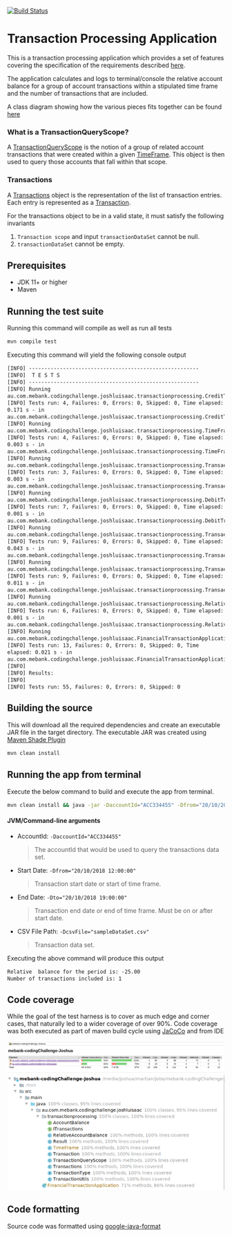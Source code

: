 [![Build Status](https://travis-ci.org/joshluisaac/mebank-codingChallenge-Joshua.svg?branch=master)](https://travis-ci.org/joshluisaac/mebank-codingChallenge-Joshua)


# Transaction Processing Application

This is a transaction processing application which provides a set of features
covering the specification of the requirements described [here](meBankCodingChallenge.pdf).

The application calculates and logs to terminal/console the relative account balance for a group of account transactions within a stipulated time frame
and the number of transactions that are included.

A class diagram showing how the various pieces fits together can be found [here](screenshots/classDiagram.png)


### What is a TransactionQueryScope?
A [TransactionQueryScope](src/main/java/au/com/mebank/codingchallenge/joshluisaac/transactionprocessing/TransactionQueryScope.java) is the notion of a group of related account transactions that were created within a 
given [TimeFrame](src/main/java/au/com/mebank/codingchallenge/joshluisaac/transactionprocessing/TimeFrame.java).
This object is then used to query those accounts that fall within that scope. 

### Transactions
A [Transactions](src/main/java/au/com/mebank/codingchallenge/joshluisaac/transactionprocessing/Transactions.java) object is the representation of the list of transaction entries. 
Each entry is represented as a [Transaction](src/main/java/au/com/mebank/codingchallenge/joshluisaac/transactionprocessing/Transaction.java).

For the transactions object to be in a valid state, it must satisfy the following invariants 

1.  `Transaction scope` and input `transactionDataSet` cannot be null.
2. `transactionDataSet` cannot be empty.

## Prerequisites

- JDK 11+ or higher
- Maven

## Running the test suite

Running this command will compile as well as run all tests

```bash
mvn compile test
```

Executing this command will yield the following console output

```log
[INFO] -------------------------------------------------------
[INFO]  T E S T S
[INFO] -------------------------------------------------------
[INFO] Running au.com.mebank.codingchallenge.joshluisaac.transactionprocessing.CreditTransactionsTestCase
[INFO] Tests run: 4, Failures: 0, Errors: 0, Skipped: 0, Time elapsed: 0.171 s - in au.com.mebank.codingchallenge.joshluisaac.transactionprocessing.CreditTransactionsTestCase
[INFO] Running au.com.mebank.codingchallenge.joshluisaac.transactionprocessing.TimeFrameTest
[INFO] Tests run: 4, Failures: 0, Errors: 0, Skipped: 0, Time elapsed: 0.003 s - in au.com.mebank.codingchallenge.joshluisaac.transactionprocessing.TimeFrameTest
[INFO] Running au.com.mebank.codingchallenge.joshluisaac.transactionprocessing.TransactionsInvariantsTestCase
[INFO] Tests run: 3, Failures: 0, Errors: 0, Skipped: 0, Time elapsed: 0.003 s - in au.com.mebank.codingchallenge.joshluisaac.transactionprocessing.TransactionsInvariantsTestCase
[INFO] Running au.com.mebank.codingchallenge.joshluisaac.transactionprocessing.DebitTransactionsTestCase
[INFO] Tests run: 7, Failures: 0, Errors: 0, Skipped: 0, Time elapsed: 0.001 s - in au.com.mebank.codingchallenge.joshluisaac.transactionprocessing.DebitTransactionsTestCase
[INFO] Running au.com.mebank.codingchallenge.joshluisaac.transactionprocessing.TransactionUtilsTest
[INFO] Tests run: 9, Failures: 0, Errors: 0, Skipped: 0, Time elapsed: 0.043 s - in au.com.mebank.codingchallenge.joshluisaac.transactionprocessing.TransactionUtilsTest
[INFO] Running au.com.mebank.codingchallenge.joshluisaac.transactionprocessing.TransactionTest
[INFO] Tests run: 9, Failures: 0, Errors: 0, Skipped: 0, Time elapsed: 0.011 s - in au.com.mebank.codingchallenge.joshluisaac.transactionprocessing.TransactionTest
[INFO] Running au.com.mebank.codingchallenge.joshluisaac.transactionprocessing.RelativeAccountBalanceTest
[INFO] Tests run: 6, Failures: 0, Errors: 0, Skipped: 0, Time elapsed: 0.001 s - in au.com.mebank.codingchallenge.joshluisaac.transactionprocessing.RelativeAccountBalanceTest
[INFO] Running au.com.mebank.codingchallenge.joshluisaac.FinancialTransactionApplicationTest
[INFO] Tests run: 13, Failures: 0, Errors: 0, Skipped: 0, Time elapsed: 0.021 s - in au.com.mebank.codingchallenge.joshluisaac.FinancialTransactionApplicationTest
[INFO] 
[INFO] Results:
[INFO] 
[INFO] Tests run: 55, Failures: 0, Errors: 0, Skipped: 0

```

## Building the source

This will download all the required dependencies and create an executable JAR file in the target directory.
The executable JAR was created using [Maven Shade Plugin](https://maven.apache.org/plugins/maven-shade-plugin/)

```bash
mvn clean install
```

## Running the app from terminal

Execute the below command to build and execute the app from terminal.

```bash
mvn clean install && java -jar -DaccountId="ACC334455" -Dfrom="20/10/2018 12:00:00" -Dto="20/10/2018 19:00:00" -DcsvFile="sampleDataSet.csv" target/mebank-codingChallenge-Joshua-0.0.1-SNAPSHOT.jar
```

#### JVM/Command-line arguments
* AccountId: `-DaccountId="ACC334455"`
  > The accountId that would be used to query the transactions data set.
* Start Date: `-Dfrom="20/10/2018 12:00:00"`
  > Transaction start date or start of time frame.
* End Date: `-Dto="20/10/2018 19:00:00"`
  > Transaction end date or end of time frame. Must be on or after start date.
* CSV File Path: `-DcsvFile="sampleDataSet.csv"`
  > Transaction data set.

Executing the above command will produce this output
```log
Relative  balance for the period is: -25.00
Number of transactions included is: 1
```

## Code coverage

While the goal of the test harness is to cover as much edge and corner cases, that naturally led to a wider coverage of over 90%.
Code coverage was both executed as part of maven build cycle using [JaCoCo](https://github.com/jacoco/jacoco)  and from IDE

![alt text][codeCoverageJacoco]
![alt text][codecoverage]

## Code formatting
Source code was formatted using [google-java-format](https://github.com/google/google-java-format)

[codecoverage]: screenshots/codeCoverage_Ide.png "codeCoverage_Ide"
[codeCoverageJacoco]: screenshots/codeCoverageJacoco.png "codeCoverageJacoco"



